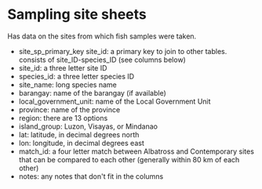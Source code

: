 # Sampling site sheets

Has data on the sites from which fish samples were taken.

* site_sp_primary_key	site_id: a primary key to join to other tables. consists of site_ID-species_ID (see columns below)
* site_id: a three letter site ID
* species_id: a three letter species ID
* site_name: long species name
* barangay: name of the barangay (if available)
* local_government_unit: name of the Local Government Unit
* province: name of the province
* region: there are 13 options
* island_group: Luzon, Visayas, or Mindanao
* lat: latitude, in decimal degrees north
* lon: longitude, in decimal degrees east
* match_id: a four letter match between Albatross and Contemporary sites that can be compared to each other (generally within 80 km of each other)
* notes: any notes that don't fit in the columns

